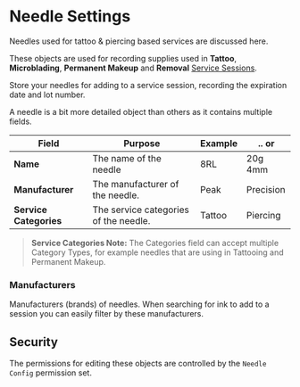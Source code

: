 # Needle Settings

Needles used for tattoo & piercing based services are discussed here.

These objects are used for recording supplies used in **Tattoo**, **Microblading**, **Permanent Makeup** and **Removal** [Service Sessions](../concepts/services.md).

Store your needles for adding to a service session, recording the expiration date and lot number.

A needle is a bit more detailed object than others as it contains multiple fields.

|Field|Purpose|Example| .. or |
|-|-|-|-|
|**Name**|The name of the needle|8RL|20g 4mm|
|**Manufacturer**|The manufacturer of the needle.|Peak|Precision |
|**Service Categories**|The service categories of the needle.|Tattoo|Piercing|

> **Service Categories Note:** The Categories field can accept multiple Category Types, for example needles that are using in Tattooing and Permanent Makeup.

### Manufacturers
Manufacturers (brands) of needles. When searching for ink to add to a session you can easily filter by these manufacturers.

## Security
The permissions for editing these objects are controlled by the `Needle Config` permission set.